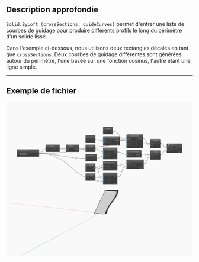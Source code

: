 <!--- Autodesk.DesignScript.Geometry.Solid.ByLoft(crossSections, guideCurves) --->
<!--- L2FVRQ5TN5PVLYNQW2GAMUC7ERMJJMQS7TSOYXVL75IED5KQPCPQ --->
## Description approfondie
`Solid.ByLoft (crossSections, guideCurves)` permet d'entrer une liste de courbes de guidage pour produire différents profils le long du périmètre d'un solide lissé.

Dans l'exemple ci-dessous, nous utilisons deux rectangles décalés en tant que `crossSections`. Deux courbes de guidage différentes sont générées autour du périmètre, l'une basée sur une fonction cosinus, l'autre étant une ligne simple.

___
## Exemple de fichier

![ByLoft (crossSections, guideCurves)](./L2FVRQ5TN5PVLYNQW2GAMUC7ERMJJMQS7TSOYXVL75IED5KQPCPQ_img.jpg)

